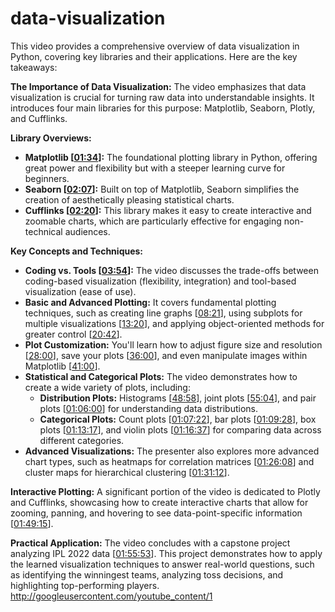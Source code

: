 ﻿# data-visualization

This video provides a comprehensive overview of data visualization in Python, covering key libraries and their applications. Here are the key takeaways:

**The Importance of Data Visualization:**
The video emphasizes that data visualization is crucial for turning raw data into understandable insights. It introduces four main libraries for this purpose: Matplotlib, Seaborn, Plotly, and Cufflinks.

**Library Overviews:**
* **Matplotlib [[01:34](http://www.youtube.com/watch?v=-jTD74eEy2I&t=94)]:** The foundational plotting library in Python, offering great power and flexibility but with a steeper learning curve for beginners.
* **Seaborn [[02:07](http://www.youtube.com/watch?v=-jTD74eEy2I&t=127)]:** Built on top of Matplotlib, Seaborn simplifies the creation of aesthetically pleasing statistical charts.
* **Cufflinks [[02:20](http://www.youtube.com/watch?v=-jTD74eEy2I&t=140)]:** This library makes it easy to create interactive and zoomable charts, which are particularly effective for engaging non-technical audiences.

**Key Concepts and Techniques:**
* **Coding vs. Tools [[03:54](http://www.youtube.com/watch?v=-jTD74eEy2I&t=234)]:** The video discusses the trade-offs between coding-based visualization (flexibility, integration) and tool-based visualization (ease of use).
* **Basic and Advanced Plotting:** It covers fundamental plotting techniques, such as creating line graphs [[08:21](http://www.youtube.com/watch?v=-jTD74eEy2I&t=501)], using subplots for multiple visualizations [[13:20](http://www.youtube.com/watch?v=-jTD74eEy2I&t=800)], and applying object-oriented methods for greater control [[20:42](http://www.youtube.com/watch?v=-jTD74eEy2I&t=1242)].
* **Plot Customization:** You'll learn how to adjust figure size and resolution [[28:00](http://www.youtube.com/watch?v=-jTD74eEy2I&t=1680)], save your plots [[36:00](http://www.youtube.com/watch?v=-jTD74eEy2I&t=2160)], and even manipulate images within Matplotlib [[41:00](http://www.youtube.com/watch?v=-jTD74eEy2I&t=2460)].
* **Statistical and Categorical Plots:** The video demonstrates how to create a wide variety of plots, including:
    * **Distribution Plots:** Histograms [[48:58](http://www.youtube.com/watch?v=-jTD74eEy2I&t=2938)], joint plots [[55:04](http://www.youtube.com/watch?v=-jTD74eEy2I&t=3304)], and pair plots [[01:06:00](http://www.youtube.com/watch?v=-jTD74eEy2I&t=3960)] for understanding data distributions.
    * **Categorical Plots:** Count plots [[01:07:22](http://www.youtube.com/watch?v=-jTD74eEy2I&t=4042)], bar plots [[01:09:28](http://www.youtube.com/watch?v=-jTD74eEy2I&t=4168)], box plots [[01:13:17](http://www.youtube.com/watch?v=-jTD74eEy2I&t=4397)], and violin plots [[01:16:37](http://www.youtube.com/watch?v=-jTD74eEy2I&t=4597)] for comparing data across different categories.
* **Advanced Visualizations:** The presenter also explores more advanced chart types, such as heatmaps for correlation matrices [[01:26:08](http://www.youtube.com/watch?v=-jTD74eEy2I&t=5168)] and cluster maps for hierarchical clustering [[01:31:12](http://www.youtube.com/watch?v=-jTD74eEy2I&t=5472)].

**Interactive Plotting:**
A significant portion of the video is dedicated to Plotly and Cufflinks, showcasing how to create interactive charts that allow for zooming, panning, and hovering to see data-point-specific information [[01:49:15](http://www.youtube.com/watch?v=-jTD74eEy2I&t=6555)].

**Practical Application:**
The video concludes with a capstone project analyzing IPL 2022 data [[01:55:53](http://www.youtube.com/watch?v=-jTD74eEy2I&t=6953)]. This project demonstrates how to apply the learned visualization techniques to answer real-world questions, such as identifying the winningest teams, analyzing toss decisions, and highlighting top-performing players.
http://googleusercontent.com/youtube_content/1

